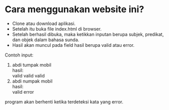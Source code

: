 # Cara menggunakan website ini?
- Clone atau download aplikasi.
- Setelah itu buka file index.html di browser.
- Setelah berhasil dibuka, maka ketikkan inputan berupa subjek, predikat, dan objek dalam bahasa sunda.
- Hasil akan muncul pada field hasil berupa valid atau error.

Contoh input:
1. abdi tumpak mobil<br>
hasil:<br>
valid valid valid
2. abdi numpak mobil<br>
hasil:<br>
valid error

program akan berhenti ketika terdeteksi kata yang error.


